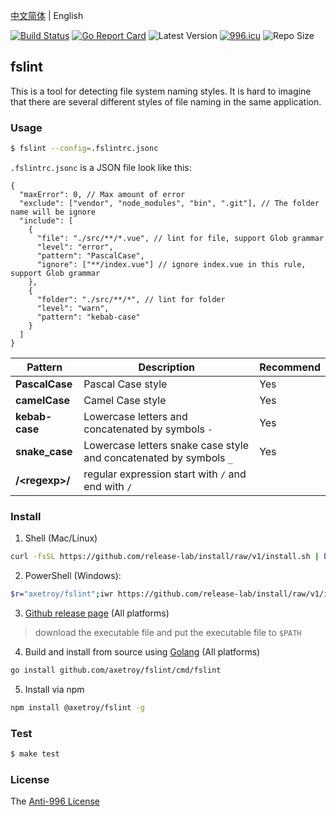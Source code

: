 [中文简体](README.md) | English

[![Build Status](https://github.com/axetroy/fslint/workflows/ci/badge.svg)](https://github.com/axetroy/fslint/actions)
[![Go Report Card](https://goreportcard.com/badge/github.com/axetroy/fslint)](https://goreportcard.com/report/github.com/axetroy/fslint)
![Latest Version](https://img.shields.io/github/v/release/axetroy/fslint.svg)
[![996.icu](https://img.shields.io/badge/link-996.icu-red.svg)](https://996.icu)
![Repo Size](https://img.shields.io/github/repo-size/axetroy/fslint.svg)

## fslint

This is a tool for detecting file system naming styles. It is hard to imagine that there are several different styles of file naming in the same application.

### Usage

```bash
$ fslint --config=.fslintrc.jsonc
```

`.fslintrc.jsonc` is a JSON file look like this:

```jsonc
{
  "maxError": 0, // Max amount of error
  "exclude": ["vendor", "node_modules", "bin", ".git"], // The folder name will be ignore
  "include": [
    {
      "file": "./src/**/*.vue", // lint for file, support Glob grammar
      "level": "error",
      "pattern": "PascalCase",
      "ignore": ["**/index.vue"] // ignore index.vue in this rule, support Glob grammar
    },
    {
      "folder": "./src/**/*", // lint for folder
      "level": "warn",
      "pattern": "kebab-case"
    }
  ]
}
```

| Pattern          | Description                                                        | Recommend |
| ---------------- | ------------------------------------------------------------------ | --------- |
| **PascalCase**   | Pascal Case style                                                  | Yes       |
| **camelCase**    | Camel Case style                                                   | Yes       |
| **kebab-case**   | Lowercase letters and concatenated by symbols `-`                  | Yes       |
| **snake_case**   | Lowercase letters snake case style and concatenated by symbols `_` | Yes       |
| **/\<regexp\>/** | regular expression start with `/` and end with `/`                 |           |

### Install

1. Shell (Mac/Linux)

```bash
curl -fsSL https://github.com/release-lab/install/raw/v1/install.sh | bash -s -- -r=axetroy/fslint
```

2. PowerShell (Windows):

```bash
$r="axetroy/fslint";iwr https://github.com/release-lab/install/raw/v1/install.ps1 -useb | iex
```

3. [Github release page](https://github.com/axetroy/fslint/releases) (All platforms)

> download the executable file and put the executable file to `$PATH`

4. Build and install from source using [Golang](https://golang.org) (All platforms)

```bash
go install github.com/axetroy/fslint/cmd/fslint
```

5. Install via npm

```sh
npm install @axetroy/fslint -g
```

### Test

```bash
$ make test
```

### License

The [Anti-996 License](LICENSE)
